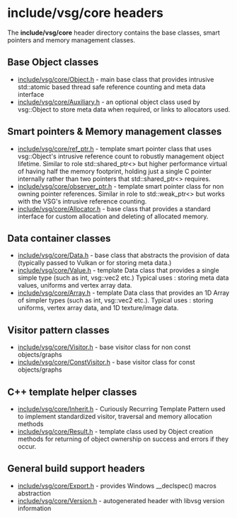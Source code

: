 # include/vsg/core headers
The **include/vsg/core** header directory contains the base classes, smart pointers and memory management classes.


## Base Object classes

* [include/vsg/core/Object.h](Object.h) - main base class that provides intrusive std::atomic based thread safe reference counting and meta data interface
* [include/vsg/core/Auxiliary.h](Auxiliary.h) - an optional object class used by vsg::Object to store meta data when required, or links to allocators used.

## Smart pointers & Memory management classes
* [include/vsg/core/ref_ptr.h](ref_ptr.h) - template smart pointer class that uses vsg::Object's intrusive reference count to robustly management object lifetime. Similar to role std::shared_ptr<> but higher performance virtual of having half the memory footprint, holding just a single C pointer internally rather than two pointers that std::shared_ptr<> requires.
* [include/vsg/core/observer_ptr.h](observer_ptr.h) - template smart pointer class for non owning pointer references. Similar in role to std::weak_ptr<> but works with the VSG's intrusive reference counting.
* [include/vsg/core/Allocator.h](Allocator.h) - base class that provides a standard interface for custom allocation and deleting of allocated memory.

## Data container classes
* [include/vsg/core/Data.h](Data.h) - base class that abstracts the provision of data (typically passed to Vulkan or for storing meta data.)
* [include/vsg/core/Value.h](Value.h) - template Data class that provides a single simple type (such as int, vsg::vec2 etc.)  Typical uses : storing meta data values, uniforms and vertex array data.
* [include/vsg/core/Array.h](Array.h) - template Data class that provides an 1D Array of simpler types (such as int, vsg::vec2 etc.).  Typical uses : storing uniforms, vertex array data, and 1D texture/image data.

## Visitor pattern classes

* [include/vsg/core/Visitor.h](Visitor.h) - base visitor class for non const objects/graphs
* [include/vsg/core/ConstVisitor.h](ConstVisitor.h) - base visitor class for const objects/graphs

## C++ template helper classes
* [include/vsg/core/Inherit.h](Inherit.h) - Curiously Recurring Template Pattern used to implement standardized visitor, traversal and memory allocation methods
* [include/vsg/core/Result.h](Result.h) - template class used by Object creation methods for returning of object ownership on success and errors if they occur.

## General build support headers 
* [include/vsg/core/Export.h](Export.h) - provides Windows __declspec() macros abstraction
* [include/vsg/core/Version.h](Version.h) - autogenerated header with libvsg version information
